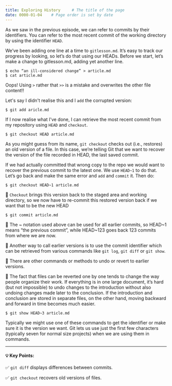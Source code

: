 ```yaml
---
title: Exploring History     # The title of the page
date: 0000-01-04    # Page order is set by date
---
```


As we saw in the previous episode, we can refer to commits by their identifiers. You can refer to the most recent commit of the working directory by using the identifier `HEAD`.

We’ve been adding one line at a time to `gitlesson.md`. It’s easy to track our progress by looking, so let’s do that using our HEADs. Before we start, let’s make a change to gitlesson.md, adding yet another line.

```
$ echo “an ill-considered change” > article.md
$ cat article.md
```
Oops! Using `>` rather that `>>` is a mistake and overwrites the other file content!!

Let's say I didn't realise this and I `add` the corrupted version:
```
$ git add aricle.md
```
If I now realise what I've done, I can retrieve the most recent commit from my repository using `HEAD` and `checkout`.
```
$ git checkout HEAD article.md
```
As you might guess from its name, `git checkout` checks out (i.e., restores) an old version of a file. In this case, we’re telling Git that we want to recover the version of the file recorded in HEAD, the last saved commit.

If we had actually committed that wrong copy to the repo we would want to recover the previous commit to the latest one. We use `HEAD~1` to do that. Let’s go back and make the same error and `add` and `commit` it. Then do:

```
$ git checkout HEAD~1 article.md
```

📌 `Checkout` brings this version back to the staged area and working directory, so we now have to re-commit this restored version back if we want that to be the new HEAD

```
$ git commit article.md
```

📌 The ~ notation used above can be used for all earlier commits, so HEAD~1 means “the previous commit”, while HEAD~123 goes back 123 commits from where we are now.

📌 Another way to call earlier versions is to use the commit identifier which can be retrieved from various commands like `git log`, `git diff` or `git show`.

📌 There are other commands or methods to undo or revert to earlier versions. 

📌 The fact that files can be reverted one by one tends to change the way people organize their work. If everything is in one large document, it’s hard (but not impossible) to undo changes to the introduction without also undoing changes made later to the conclusion. If the introduction and conclusion are stored in separate files, on the other hand, moving backward and forward in time becomes much easier.

```
$ git show HEAD~3 article.md
```

Typically we might use one of these commands to get the identifier or make sure it is the version we want.  Git lets us use just the first few characters (typically seven for normal size projects) when we are using them in commands.

***
#### 💡 Key Points:

✅ `git diff` displays differences between commits.

✅ `git checkout` recovers old versions of files.
